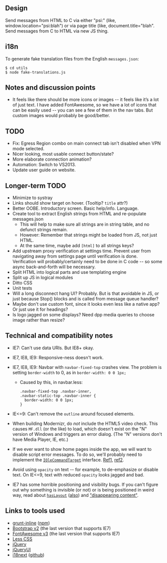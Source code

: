 ## Design

Send messages from HTML to C via either "psi:" (like, window.location="psi:blah") or via page title (like, document.title="blah".
Send messages from C to HTML via new JS thing.


## i18n

To generate fake translation files from the English `messages.json`:

```
$ cd utils
$ node fake-translations.js
```


## Notes and discussion points

* It feels like there should be more icons or images -- it feels like it’s a lot of just text. I have added FontAwesome, so we have a lot of icons that can be easily used -- you can see a few of them in the nav tabs. But custom images would probably be good/better.


## TODO

* Fix: Egress Region combo on main connect tab isn't disabled when VPN mode selected.
* Nicer looking, most usable connect button/state?
* More elaborate connection animation?
* Automation: Switch to VS2013.
* Update user guide on website.


## Longer-term TODO

* Minimize to systray
* Links should show target on hover. (Tooltip? `title` attr?)
* Better OOBE. Introductory screen. Basic help/info. Language.
* Create tool to extract English strings from HTML and re-populate messages.json
  - This will help to make sure all strings are in string table, and no defunct strings remain.
  - However: Remember that strings might be loaded from JS, not just HTML.
  - At the same time, maybe add `[html]` to all strings keys?
* Add upstream proxy verification at settings time. Prevent user from navigating away from settings page until verification is done. Verification will probably/certainly need to be done in C code -- so some async back-and-forth will be necessary.
* Split HTML into logical parts and use templating engine
* Split up JS in logical modules
* Ditto CSS
* Unit tests
* Will a long disconnect hang UI? Probably. But is that avoidable in JS, or just because Stop() blocks and is called from message queue handler?
* Maybe don't use custom font, since it looks even less like a native app? Or just use it for headings?
* Is logo jagged on some displays? Need dpp media queries to choose image rather than resize?


## Technical and compatibility notes

* IE7: Can't use data URIs. But IE8+ okay.

* IE7, IE8, IE9: Responsive-ness doesn't work.

* IE7, IE8, IE9: Navbar with `navbar-fixed-top` crashes view. The problem is setting `border-width` to 0, as in `border-width: 0 0 1px;`
  - Caused by this, in navbar.less:
    ```
    .navbar-fixed-top .navbar-inner,
    .navbar-static-top .navbar-inner {
      border-width: 0 0 1px;
    }
    ```

* IE<=9: Can't remove the `outline` around focused elements.

* When building Modernizr, do *not* include the HTML5 video check. This causes `MF.dll` (or the like) to load, which doesn't exist on the "N" version of Windows and triggers an error dialog. (The "N" versions don't have Media Player, IE, etc.)

* If we ever want to show home pages inside the app, we will want to disable script error messages. To do so, we'll probably need to implement the [`IOleCommandTarget`](https://msdn.microsoft.com/en-us/library/windows/desktop/ms683797%28v=vs.85%29.aspx) interface. [Ref1](https://groups.google.com/forum/#!topic/microsoft.public.inetsdk.programming.webbrowser_ctl/tE19dIF1uog), [ref2](https://support.microsoft.com/kb/261003).

* Avoid using `opacity` on text -- for example, to de-emphasize or disable text. On IE<=9, text with reduced `opacity` looks jagged and bad.

* IE7 has some horrible positioning and visibility bugs. If you can't figure out why something is invisible (or not) or is being positioned in weird way, read about [`hasLayout`](http://haslayout.net/haslayout) ([also](http://www.satzansatz.de/cssd/onhavinglayout.html)) and ["disappearing content"](http://www.positioniseverything.net/explorer/ienondisappearcontentbugPIE/index.htm).


## Links to tools used

* [grunt-inline](https://github.com/chyingp/grunt-inline) ([npm](https://www.npmjs.com/package/grunt-inline))
* [Bootstrap v2](http://getbootstrap.com/2.3.2/index.html) (the last version that supports IE7)
* [FontAwesome v3](https://fortawesome.github.io/Font-Awesome/3.2.1/) (the last version that supports IE7)
* [Less CSS](http://lesscss.org/)
* [jQuery](https://jquery.com/)
* [jQueryUI](http://jqueryui.com/)
* [i18next](http://i18next.com) ([github](https://github.com/i18next/i18next))
